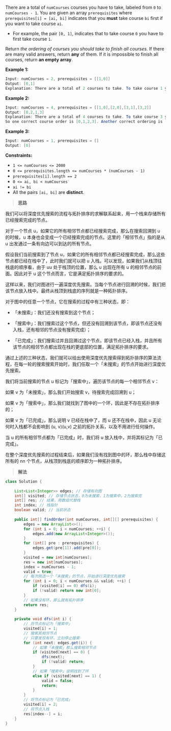 There are a total of `numCourses` courses you have to take, labeled from `0` to `numCourses - 1`. You are given an array `prerequisites` where `prerequisites[i] = [ai, bi]` indicates that you **must** take course `bi` first if you want to take course `ai`.

- For example, the pair `[0, 1]`, indicates that to take course `0` you have to first take course `1`.

Return *the ordering of courses you should take to finish all courses*. If there are many valid answers, return **any** of them. If it is impossible to finish all courses, return **an empty array**.

**Example 1:**

```java
Input: numCourses = 2, prerequisites = [[1,0]]
Output: [0,1]
Explanation: There are a total of 2 courses to take. To take course 1 you should have finished course 0. So the correct course order is [0,1].
```

**Example 2:**

```java
Input: numCourses = 4, prerequisites = [[1,0],[2,0],[3,1],[3,2]]
Output: [0,2,1,3]
Explanation: There are a total of 4 courses to take. To take course 3 you should have finished both courses 1 and 2. Both courses 1 and 2 should be taken after you finished course 0.
So one correct course order is [0,1,2,3]. Another correct ordering is [0,2,1,3].
```

**Example 3:**

```java
Input: numCourses = 1, prerequisites = []
Output: [0]
```

**Constraints:**

- `1 <= numCourses <= 2000`
- `0 <= prerequisites.length <= numCourses * (numCourses - 1)`
- `prerequisites[i].length == 2`
- `0 <= ai, bi < numCourses`
- `ai != bi`
- All the pairs `[ai, bi]` are **distinct**.

> **思路**

我们可以将深度优先搜索的流程与拓扑排序的求解联系起来，用一个栈来存储所有已经搜索完成的节点。

对于一个节点 u，如果它的所有相邻节点都已经搜索完成，那么在搜索回溯到 u 的时候，u 本身也会变成一个已经搜索完成的节点。这里的「相邻节点」指的是从 u 出发通过一条有向边可以到达的所有节点。

假设我们当前搜索到了节点 u，如果它的所有相邻节点都已经搜索完成，那么这些节点都已经在栈中了，此时我们就可以把 u 入栈。可以发现，如果我们从栈顶往栈底的顺序看，由于 uu 处于栈顶的位置，那么 u 出现在所有 u 的相邻节点的前面。因此对于 u 这个节点而言，它是满足拓扑排序的要求的。

这样以来，我们对图进行一遍深度优先搜索。当每个节点进行回溯的时候，我们把该节点放入栈中。最终从栈顶到栈底的序列就是一种拓扑排序。

对于图中的任意一个节点，它在搜索的过程中有三种状态，即：

- 「未搜索」：我们还没有搜索到这个节点；

- 「搜索中」：我们搜索过这个节点，但还没有回溯到该节点，即该节点还没有入栈，还有相邻的节点没有搜索完成）；

- 「已完成」：我们搜索过并且回溯过这个节点，即该节点已经入栈，并且所有该节点的相邻节点都出现在栈的更底部的位置，满足拓扑排序的要求。

通过上述的三种状态，我们就可以给出使用深度优先搜索得到拓扑排序的算法流程，在每一轮的搜索搜索开始时，我们任取一个「未搜索」的节点开始进行深度优先搜索。

我们将当前搜索的节点 u 标记为「搜索中」，遍历该节点的每一个相邻节点 v：

如果 v 为「未搜索」，那么我们开始搜索 v，待搜索完成回溯到 u；

如果 v 为「搜索中」，那么我们就找到了图中的一个环，因此是不存在拓扑排序的；

如果 v 为「已完成」，那么说明 v 已经在栈中了，而 u 还不在栈中，因此 u 无论何时入栈都不会影响到 (u, v)(u,v) 之前的拓扑关系，以及不用进行任何操作。

当 u 的所有相邻节点都为「已完成」时，我们将 u 放入栈中，并将其标记为「已完成」。

在整个深度优先搜索的过程结束后，如果我们没有找到图中的环，那么栈中存储这所有的 nn 个节点，从栈顶到栈底的顺序即为一种拓扑排序。

> **解法**

```java
class Solution {
    
    List<List<Integer>> edges; // 存储有向图
    int[] visited; // 存储节点状态，0为未搜索，1为搜索中，2为搜索完
    int[] res; // 结果，用数组代替栈
    int index; // 栈指针
    boolean valid; // 当前状态
    
    public int[] findOrder(int numCourses, int[][] prerequisites) {
        edges = new ArrayList<>();
        for (int i = 0; i < numCourses; ++i) {
            edges.add(new ArrayList<Integer>());
        }
        for (int[] pre : prerequisites) {
            edges.get(pre[1]).add(pre[0]);
        }
        visited = new int[numCourses];
        res = new int[numCourses];
        index = numCourses - 1;
        valid = true;
        // 每次挑选一个「未搜索」的节点，开始进行深度优先搜索
        for (int i = 0; i < numCourses && valid; ++i) {
            if (visited[i] == 0) dfs(i);
            if (!valid) return new int[0];
        }
        // 如果没有环，那么就有拓扑排序
        return res;
    }
    
    private void dfs(int i) {
        // 将节点标记为「搜索中」
        visited[i] = 1;
        // 搜索其相邻节点
        // 只要发现有环，立刻停止搜索
        for (int next: edges.get(i)) {
            // 如果「未搜索」那么搜索相邻节点
            if (visited[next] == 0) {
                dfs(next);
                if (!valid) return;
            }
            // 如果「搜索中」说明找到了环
            else if (visited[next] == 1) {
                valid = false;
                return;
            }
        }
        // 将节点标记为「已完成」
        visited[i] = 2;
        // 将节点入栈
        res[index--] = i;
    }
}
```

